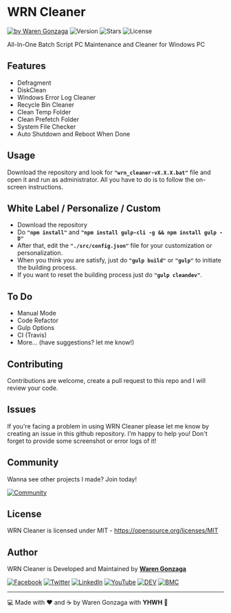 # WRN Cleaner

[![by Waren Gonzaga](https://img.shields.io/badge/by-Waren%20Gonzaga-blue.svg?longCache=true&style=flat-square)](https://bmc.xyz/warengonzaga) ![Version](https://img.shields.io/github/release/WarenGonzaga/wrn-cleaner.svg?style=flat-square) ![Stars](https://img.shields.io/github/stars/WarenGonzaga/wrn-cleaner.svg?style=flat-square) ![License](https://img.shields.io/github/license/WarenGonzaga/wrn-cleaner.svg?style=flat-square)

All-In-One Batch Script PC Maintenance and Cleaner for Windows PC

## Features

* Defragment
* DiskClean
* Windows Error Log Cleaner
* Recycle Bin Cleaner
* Clean Temp Folder
* Clean Prefetch Folder
* System File Checker
* Auto Shutdown and Reboot When Done

## Usage

Download the repository and look for **``"wrn_cleaner-vX.X.X.bat"``** file and open it and run as administrator. All you have to do is to follow the on-screen instructions.

## White Label / Personalize / Custom

* Download the repository
* Do **``"npm install"``** and **``"npm install gulp-cli -g && npm install gulp -D"``**
* After that, edit the **``"./src/config.json"``** file for your customization or personalization.
* When you think you are satisfy, just do **``"gulp build"``** or **``"gulp"``** to initiate the building process.
* If you want to reset the building process just do **``"gulp cleandev"``**.

## To Do

* Manual Mode
* Code Refactor
* Gulp Options
* CI (Travis)
* More... (have suggestions? let me know!)

## Contributing

Contributions are welcome, create a pull request to this repo and I will review your code.

## Issues

If you're facing a problem in using WRN Cleaner please let me know by creating an issue in this github repository. I'm happy to help you! Don't forget to provide some screenshot or error logs of it!

## Community

Wanna see other projects I made? Join today!

[![Community](https://discordapp.com/api/guilds/659684980137656340/widget.png?style=banner3)](https://bmc.xyz/warengonzaga)

## License

WRN Cleaner is licensed under MIT - <https://opensource.org/licenses/MIT>

## Author

WRN Cleaner is Developed and Maintained by **[Waren Gonzaga](https://github.com/warengonzaga)**

[![Facebook](https://img.shields.io/badge/Facebook-%231877F2.svg?&style=flat-square&logo=facebook&logoColor=white)](https://facebook.com/warengonzagaofficial) [![Twitter](https://img.shields.io/badge/Twitter-%231DA1F2.svg?&style=flat-square&logo=twitter&logoColor=white)](https://twitter.com/warengonzaga) [![LinkedIn](https://img.shields.io/badge/LinkedIn-%230077B5.svg?&style=flat-square&logo=linkedin&logoColor=white)](https://linkedin.com/in/warengonzagaofficial) [![YouTube](https://img.shields.io/badge/YouTube-%23FF0000.svg?&style=flat-square&logo=youtube&logoColor=white)](https://youtube.com/warengonzaga) [![DEV](https://img.shields.io/badge/DEV-%23000000.svg?&style=flat-square&logo=dev.to&logoColor=white)](https://dev.to/warengonzaga) [![BMC](https://img.shields.io/badge/Buy%20Me%20a%20Coffee-%23FFDD00.svg?&style=flat-square&logo=buy-me-a-coffee&logoColor=black)](https://dev.to/warengonzaga)

---

:computer: Made with :heart: and :coffee: by Waren Gonzaga with **YHWH** :pray:
